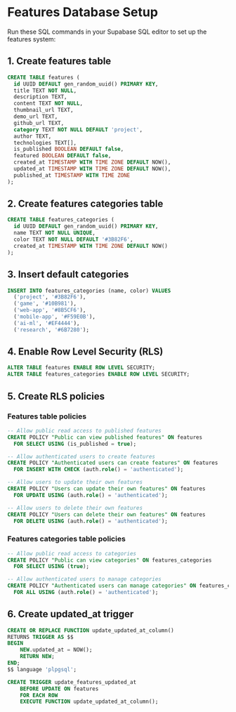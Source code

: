 # Features Database Setup

Run these SQL commands in your Supabase SQL editor to set up the features system:

## 1. Create features table

```sql
CREATE TABLE features (
  id UUID DEFAULT gen_random_uuid() PRIMARY KEY,
  title TEXT NOT NULL,
  description TEXT,
  content TEXT NOT NULL,
  thumbnail_url TEXT,
  demo_url TEXT,
  github_url TEXT,
  category TEXT NOT NULL DEFAULT 'project',
  author TEXT,
  technologies TEXT[],
  is_published BOOLEAN DEFAULT false,
  featured BOOLEAN DEFAULT false,
  created_at TIMESTAMP WITH TIME ZONE DEFAULT NOW(),
  updated_at TIMESTAMP WITH TIME ZONE DEFAULT NOW(),
  published_at TIMESTAMP WITH TIME ZONE
);
```

## 2. Create features categories table

```sql
CREATE TABLE features_categories (
  id UUID DEFAULT gen_random_uuid() PRIMARY KEY,
  name TEXT NOT NULL UNIQUE,
  color TEXT NOT NULL DEFAULT '#3B82F6',
  created_at TIMESTAMP WITH TIME ZONE DEFAULT NOW()
);
```

## 3. Insert default categories

```sql
INSERT INTO features_categories (name, color) VALUES
  ('project', '#3B82F6'),
  ('game', '#10B981'),
  ('web-app', '#8B5CF6'),
  ('mobile-app', '#F59E0B'),
  ('ai-ml', '#EF4444'),
  ('research', '#6B7280');
```

## 4. Enable Row Level Security (RLS)

```sql
ALTER TABLE features ENABLE ROW LEVEL SECURITY;
ALTER TABLE features_categories ENABLE ROW LEVEL SECURITY;
```

## 5. Create RLS policies

### Features table policies
```sql
-- Allow public read access to published features
CREATE POLICY "Public can view published features" ON features
  FOR SELECT USING (is_published = true);

-- Allow authenticated users to create features
CREATE POLICY "Authenticated users can create features" ON features
  FOR INSERT WITH CHECK (auth.role() = 'authenticated');

-- Allow users to update their own features
CREATE POLICY "Users can update their own features" ON features
  FOR UPDATE USING (auth.role() = 'authenticated');

-- Allow users to delete their own features
CREATE POLICY "Users can delete their own features" ON features
  FOR DELETE USING (auth.role() = 'authenticated');
```

### Features categories table policies
```sql
-- Allow public read access to categories
CREATE POLICY "Public can view categories" ON features_categories
  FOR SELECT USING (true);

-- Allow authenticated users to manage categories
CREATE POLICY "Authenticated users can manage categories" ON features_categories
  FOR ALL USING (auth.role() = 'authenticated');
```

## 6. Create updated_at trigger

```sql
CREATE OR REPLACE FUNCTION update_updated_at_column()
RETURNS TRIGGER AS $$
BEGIN
    NEW.updated_at = NOW();
    RETURN NEW;
END;
$$ language 'plpgsql';

CREATE TRIGGER update_features_updated_at 
    BEFORE UPDATE ON features 
    FOR EACH ROW 
    EXECUTE FUNCTION update_updated_at_column();
``` 